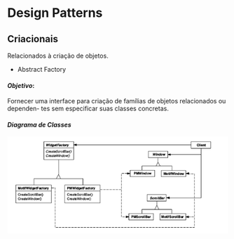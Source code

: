 # Design Patterns

## Criacionais

Relacionados à criação de objetos.

* Abstract Factory
#### _Objetivo_:
Fornecer uma interface para criação de famílias de objetos relacionados ou dependen-
tes sem especificar suas classes concretas.
#### _Diagrama de Classes_
![Abstract Factoy](Abstract_Factory.png)

